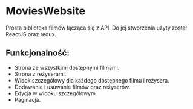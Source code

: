 # MoviesWebsite
Prosta biblioteka filmów łącząca się z API. Do jej stworzenia użyty został ReactJS oraz redux.

## Funkcjonalność:
- Strona ze wszystkimi dostępnymi filmami.
- Strona z reżyserami.
- Widok szczegółowy dla każdego dostępnego filmu i reżysera.
- Dodawanie i usuwanie filmów oraz reżyserów.
- Edycja w widoku szczegółowym.
- Paginacja.

